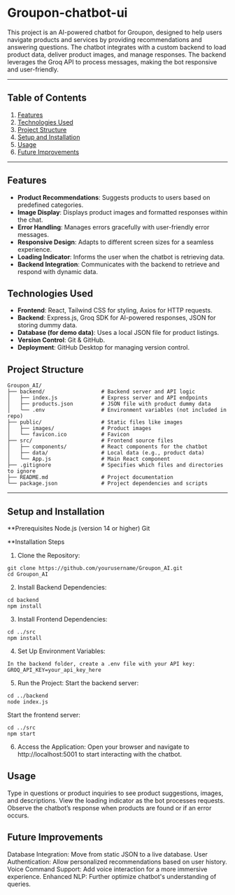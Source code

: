# Groupon-chatbot-ui

This project is an AI-powered chatbot for Groupon, designed to help users navigate products and services by providing recommendations and answering questions. The chatbot integrates with a custom backend to load product data, deliver product images, and manage responses. The backend leverages the Groq API to process messages, making the bot responsive and user-friendly.

---

## Table of Contents
1. [Features](#features)
2. [Technologies Used](#technologies-used)
3. [Project Structure](#project-structure)
4. [Setup and Installation](#setup-and-installation)
5. [Usage](#usage)
6. [Future Improvements](#future-improvements)

---

## Features
- **Product Recommendations**: Suggests products to users based on predefined categories.
- **Image Display**: Displays product images and formatted responses within the chat.
- **Error Handling**: Manages errors gracefully with user-friendly error messages.
- **Responsive Design**: Adapts to different screen sizes for a seamless experience.
- **Loading Indicator**: Informs the user when the chatbot is retrieving data.
- **Backend Integration**: Communicates with the backend to retrieve and respond with dynamic data.

## Technologies Used
- **Frontend**: React, Tailwind CSS for styling, Axios for HTTP requests.
- **Backend**: Express.js, Groq SDK for AI-powered responses, JSON for storing dummy data.
- **Database (for demo data)**: Uses a local JSON file for product listings.
- **Version Control**: Git & GitHub.
- **Deployment**: GitHub Desktop for managing version control.

## Project Structure
```plaintext
Groupon_AI/
├── backend/                  # Backend server and API logic
│   ├── index.js              # Express server and API endpoints
│   ├── products.json         # JSON file with product dummy data
│   └── .env                  # Environment variables (not included in repo)
├── public/                   # Static files like images
│   ├── images/               # Product images
│   └── favicon.ico           # Favicon
├── src/                      # Frontend source files
│   ├── components/           # React components for the chatbot
│   ├── data/                 # Local data (e.g., product data)
│   └── App.js                # Main React component
├── .gitignore                # Specifies which files and directories to ignore
├── README.md                 # Project documentation
└── package.json              # Project dependencies and scripts
```
---

## Setup and Installation
**Prerequisites
Node.js (version 14 or higher)
Git

**Installation Steps
1. Clone the Repository:
```plaintext
git clone https://github.com/yourusername/Groupon_AI.git
cd Groupon_AI
```

2. Install Backend Dependencies:
```plaintext
cd backend
npm install
```

3. Install Frontend Dependencies:
```plaintext
cd ../src
npm install
```

4. Set Up Environment Variables:
```plaintext
In the backend folder, create a .env file with your API key:
GROQ_API_KEY=your_api_key_here
```

5. Run the Project:
Start the backend server:
```plaintext
cd ../backend
node index.js
```

Start the frontend server:
```plaintext
cd ../src
npm start
```
6. Access the Application: Open your browser and navigate to http://localhost:5001 to start interacting with the chatbot.

## Usage
Type in questions or product inquiries to see product suggestions, images, and descriptions.
View the loading indicator as the bot processes requests.
Observe the chatbot’s response when products are found or if an error occurs.

## Future Improvements
Database Integration: Move from static JSON to a live database.
User Authentication: Allow personalized recommendations based on user history.
Voice Command Support: Add voice interaction for a more immersive experience.
Enhanced NLP: Further optimize chatbot's understanding of queries.

